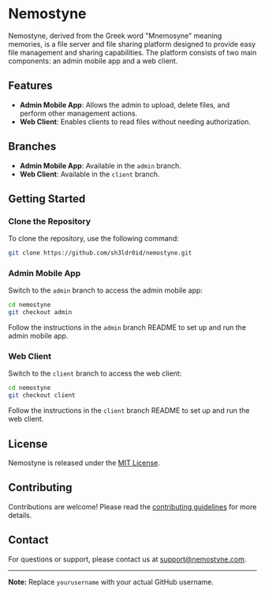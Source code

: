 # Nemostyne

Nemostyne, derived from the Greek word "Mnemosyne" meaning memories, is a file server and file sharing platform designed to provide easy file management and sharing capabilities. The platform consists of two main components: an admin mobile app and a web client.

## Features

- **Admin Mobile App**: Allows the admin to upload, delete files, and perform other management actions.
- **Web Client**: Enables clients to read files without needing authorization.

## Branches

- **Admin Mobile App**: Available in the `admin` branch.
- **Web Client**: Available in the `client` branch.

## Getting Started

### Clone the Repository

To clone the repository, use the following command:

```bash
git clone https://github.com/sh3ldr0id/nemostyne.git
```

### Admin Mobile App

Switch to the `admin` branch to access the admin mobile app:

```bash
cd nemostyne
git checkout admin
```

Follow the instructions in the `admin` branch README to set up and run the admin mobile app.

### Web Client

Switch to the `client` branch to access the web client:

```bash
cd nemostyne
git checkout client
```

Follow the instructions in the `client` branch README to set up and run the web client.

## License

Nemostyne is released under the [MIT License](LICENSE).

## Contributing

Contributions are welcome! Please read the [contributing guidelines](CONTRIBUTING.md) for more details.

## Contact

For questions or support, please contact us at support@nemostyne.com.

---

**Note:** Replace `yourusername` with your actual GitHub username.